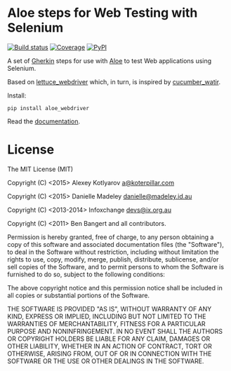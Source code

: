 Aloe steps for Web Testing with Selenium
========================================

[![Build status](https://img.shields.io/travis/aloetesting/aloe_webdriver.svg)](https://travis-ci.org/aloetesting/aloe_webdriver)
[![Coverage](https://img.shields.io/coveralls/aloetesting/aloe_webdriver.svg)](https://coveralls.io/github/aloetesting/aloe_webdriver)
[![PyPI](https://img.shields.io/pypi/v/aloe_webdriver.svg)](https://pypi.python.org/pypi/aloe_webdriver)

A set of [Gherkin][gherkin] steps for use with [Aloe][aloe] to test Web
applications using Selenium.

Based on [lettuce_webdriver][lettuce_webdriver] which, in turn, is inspired by
[cucumber_watir][cucumber_watir].

Install:

    pip install aloe_webdriver

Read the [documentation][documentation].

License
=======

The MIT License (MIT)

Copyright (C) <2015> Alexey Kotlyarov <a@koterpillar.com>

Copyright (C) <2015> Danielle Madeley <danielle@madeley.id.au>

Copyright (C) <2013-2014> Infoxchange <devs@ix.org.au>

Copyright (C) <2011> Ben Bangert and all contributors.

Permission is hereby granted, free of charge, to any person obtaining a
copy of this software and associated documentation files (the
"Software"), to deal in the Software without restriction, including
without limitation the rights to use, copy, modify, merge, publish,
distribute, sublicense, and/or sell copies of the Software, and to
permit persons to whom the Software is furnished to do so, subject to
the following conditions:

The above copyright notice and this permission notice shall be included
in all copies or substantial portions of the Software.

THE SOFTWARE IS PROVIDED "AS IS", WITHOUT WARRANTY OF ANY KIND, EXPRESS
OR IMPLIED, INCLUDING BUT NOT LIMITED TO THE WARRANTIES OF
MERCHANTABILITY, FITNESS FOR A PARTICULAR PURPOSE AND NONINFRINGEMENT.
IN NO EVENT SHALL THE AUTHORS OR COPYRIGHT HOLDERS BE LIABLE FOR ANY
CLAIM, DAMAGES OR OTHER LIABILITY, WHETHER IN AN ACTION OF CONTRACT,
TORT OR OTHERWISE, ARISING FROM, OUT OF OR IN CONNECTION WITH THE
SOFTWARE OR THE USE OR OTHER DEALINGS IN THE SOFTWARE.

[aloe]: http://aloe.readthedocs.org/
[cucumber_watir]: https://github.com/napcs/cucumber_watir
[gherkin]: https://cucumber.io/
[documentation]: http://aloe.readthedocs.org/projects/aloe_webdriver/en/latest/
[lettuce_webdriver]: https://github.com/bbangert/lettuce_webdriver
